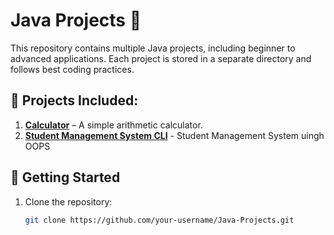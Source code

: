 # Java Projects 🚀

This repository contains multiple Java projects, including beginner to advanced applications. Each project is stored in a separate directory and follows best coding practices.

## 📂 Projects Included:
1. **[Calculator](https://github.com/devftkrshna/Java-Projects/tree/main/1.%20Calculator)** – A simple arithmetic calculator.
2. **[Student Management System CLI](https://github.com/devftkrshna/Java-Projects/tree/main/2.%20Student%20Management%20System%20CLI)** - Student Management System uingh OOPS
## 🚀 Getting Started
1. Clone the repository:
   ```bash
   git clone https://github.com/your-username/Java-Projects.git

